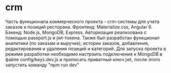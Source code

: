 # crm
Часть функционала коммерческого проекта - crm-системы для учета заказов и позиций ресторана. 
Фронтенд: Materialize.css, Angular 6. Бэкенд: Node.js, MongoDB, Express. 
Авторизация реализована с помощью passport.js и jwt-токена. Также был разработан функционал аналитики (по заказам и выручке), истории заказов, добавления, редактирования и удаления позиций и категорий. 
Для запуска проекта в режиме разработки необходимо настроить подключение к MongoDB в файле config/keys.dev.js и прописать приватный ключ jwt, после этого запустить команду "npm run dev"
